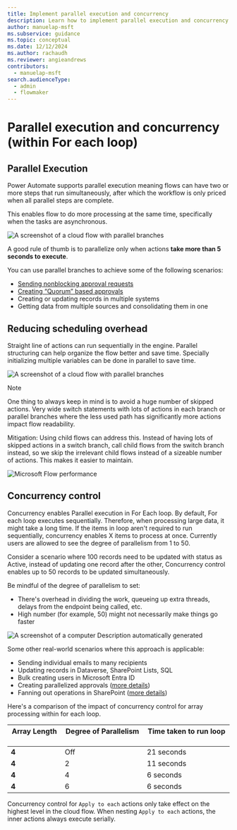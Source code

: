 ```yaml
---
title: Implement parallel execution and concurrency
description: Learn how to implement parallel execution and concurrency
author: manuelap-msft
ms.subservice: guidance
ms.topic: conceptual
ms.date: 12/12/2024
ms.author: rachaudh
ms.reviewer: angieandrews
contributors: 
  - manuelap-msft
search.audienceType: 
  - admin
  - flowmaker
---
```


# Parallel execution and concurrency (within For each loop)

## Parallel Execution

Power Automate supports parallel execution meaning flows can have two or more steps that run simultaneously, after which the workflow is only priced when all parallel steps are complete.

This enables flow to do more processing at the same time, specifically when the tasks are asynchronous.

![A screenshot of a cloud flow with parallel branches](media/image8.png)

A good rule of thumb is to parallelize only when actions **take more than 5 seconds to execute**.​

You can use parallel branches to achieve some of the following scenarios:​

- [Sending nonblocking approval requests](https://flow.microsoft.com/blog/approval-reminders-using-parallel-branches/)
- [Creating “Quorum” based approvals](https://flow.microsoft.com/blog/approvals-by-majority/)
- Creating or updating records in multiple systems​
- Getting data from multiple sources and consolidating them in one

## Reducing scheduling overhead

Straight line of actions can run sequentially in the engine. Parallel structuring can help organize the flow better and save time. Specially initializing multiple variables can be done in parallel to save time.

![A screenshot of a cloud flow with parallel branches](media/image9.png)

> [!NOTE]
> One thing to always keep in mind is to avoid a huge number of skipped actions. Very wide switch statements with lots of actions in each branch or parallel branches where the less used path has significantly more actions impact flow readability.
>
> Mitigation: Using child flows can address this. Instead of having lots of skipped actions in a switch branch, call child flows from the switch branch instead, so we skip the irrelevant child flows instead of a sizeable number of actions. This makes it easier to maintain.

![Microsoft Flow performance](media/image10.png)

## Concurrency control

Concurrency enables Parallel execution in For Each loop. By default, For each loop executes sequentially. Therefore, when processing large data, it might take a long time. If the items in loop aren't required to run sequentially, concurrency enables X items to process at once. Currently users are allowed to see the degree of parallelism from 1 to 50.

Consider a scenario where 100 records need to be updated with status as Active, instead of updating one record after the other, Concurrency control enables up to 50 records to be updated simultaneously.

Be mindful of the degree of parallelism to set:

- There's overhead in dividing the work, queueing up extra threads, delays from the endpoint being called, etc.
- High number (for example, 50) might not necessarily make things go faster

![A screenshot of a computer  Description automatically generated](media/image11.png)

Some other real-world scenarios where this approach is applicable:​

- Sending individual emails to many recipients​
- Updating records in Dataverse, SharePoint Lists, SQL​
- Bulk creating users in Microsoft Entra ID
- Creating parallelized approvals ([more details](https://flow.microsoft.com/blog/advanced-flow-of-the-week-send-parallel-approval-requests-to-a-dynamic-set-of-approvers/))​
- Fanning out operations in SharePoint ([more details](http://johnliu.net/blog/2018/2/serverless-parallelism-in-microsoft-flow-and-sharepoint))​

Here's a comparison of the impact of concurrency control for array processing within for each loop.

| **Array Length ​** | **Degree of Parallelism ​** | **Time taken to run loop ​** |
|-------------------|----------------------------|-----------------------------|
| **4 ​**            | Off ​                       | 21 seconds ​                 |
| **4 ​**            | 2 ​                         | 11 seconds ​                 |
| **4 ​**            | 4 ​                         | 6 seconds ​                  |
| **4 ​**            | 6 ​                         | 6 seconds ​                  |

Concurrency control for `Apply to each` actions only take effect on the highest level in the cloud flow. When nesting `Apply to each` actions, the inner actions always execute serially.
